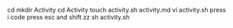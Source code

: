 cd mkdir Activity cd Activity touch activity.sh activity.md vi activity.sh press i code press esc and shift zz sh activity.sh


